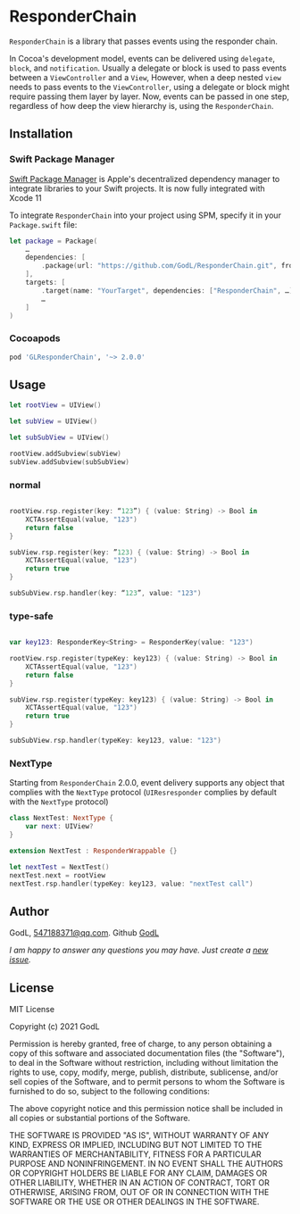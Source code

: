 # ResponderChain

`ResponderChain` is a library that passes events using the responder chain.

In Cocoa's development model, events can be delivered using `delegate`, `block`, and `notification`.
Usually a delegate or block is used to pass events between a `ViewController` and a `View`, However, when a deep nested `view` needs to pass events to the `ViewController`, using a delegate or block might require passing them layer by layer. Now, events can be passed in one step, regardless of how deep the view hierarchy is, using the `ResponderChain`.

## Installation

### Swift Package Manager
[Swift Package Manager](https://swift.org/package-manager/) is Apple's decentralized dependency manager to integrate libraries to your Swift projects. It is now fully integrated with Xcode 11

To integrate `ResponderChain` into your project using SPM, specify it in your `Package.swift` file:

```swift
let package = Package(
    …
    dependencies: [
        .package(url: "https://github.com/GodL/ResponderChain.git", from: "2.0.0"),
    ],
    targets: [
        .target(name: "YourTarget", dependencies: ["ResponderChain", …])
        …
    ]
)
```

### Cocoapods

``` ruby
pod 'GLResponderChain', '~> 2.0.0'
```

## Usage

```swift
let rootView = UIView()

let subView = UIView()

let subSubView = UIView()

rootView.addSubview(subView)
subView.addSubview(subSubView)

```
### normal

```swift

rootView.rsp.register(key: “123”) { (value: String) -> Bool in
    XCTAssertEqual(value, "123")
    return false
}

subView.rsp.register(key: ”123) { (value: String) -> Bool in
    XCTAssertEqual(value, "123")
    return true
}

subSubView.rsp.handler(key: “123”, value: "123")
```

### type-safe

```swift

var key123: ResponderKey<String> = ResponderKey(value: "123")

rootView.rsp.register(typeKey: key123) { (value: String) -> Bool in
    XCTAssertEqual(value, "123")
    return false
}

subView.rsp.register(typeKey: key123) { (value: String) -> Bool in
    XCTAssertEqual(value, "123")
    return true
}

subSubView.rsp.handler(typeKey: key123, value: "123")
```

### NextType

Starting from `ResponderChain` 2.0.0, event delivery supports any object that complies with the `NextType` protocol (`UIResresponder` complies by default with the `NextType` protocol)

```swift
class NextTest: NextType {
    var next: UIView?
}

extension NextTest : ResponderWrappable {}

let nextTest = NextTest()
nextTest.next = rootView
nextTest.rsp.handler(typeKey: key123, value: "nextTest call")

```
## Author

GodL, 547188371@qq.com. Github [GodL](https://github.com/GodL)

*I am happy to answer any questions you may have. Just create a [new issue](https://github.com/GodL/ResponderChain/issues/new).*

## License

MIT License

Copyright (c) 2021 GodL

Permission is hereby granted, free of charge, to any person obtaining a copy
of this software and associated documentation files (the "Software"), to deal
in the Software without restriction, including without limitation the rights
to use, copy, modify, merge, publish, distribute, sublicense, and/or sell
copies of the Software, and to permit persons to whom the Software is
furnished to do so, subject to the following conditions:

The above copyright notice and this permission notice shall be included in all
copies or substantial portions of the Software.

THE SOFTWARE IS PROVIDED "AS IS", WITHOUT WARRANTY OF ANY KIND, EXPRESS OR
IMPLIED, INCLUDING BUT NOT LIMITED TO THE WARRANTIES OF MERCHANTABILITY,
FITNESS FOR A PARTICULAR PURPOSE AND NONINFRINGEMENT. IN NO EVENT SHALL THE
AUTHORS OR COPYRIGHT HOLDERS BE LIABLE FOR ANY CLAIM, DAMAGES OR OTHER
LIABILITY, WHETHER IN AN ACTION OF CONTRACT, TORT OR OTHERWISE, ARISING FROM,
OUT OF OR IN CONNECTION WITH THE SOFTWARE OR THE USE OR OTHER DEALINGS IN THE
SOFTWARE.
